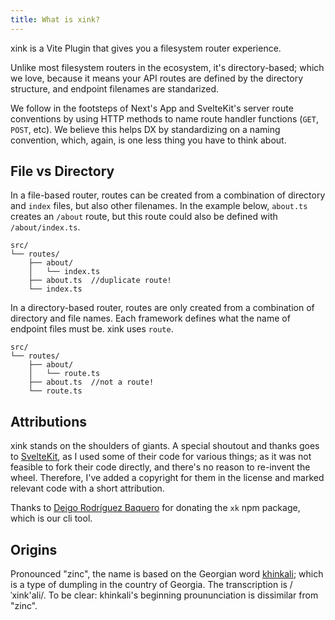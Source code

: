 ```yaml
---
title: What is xink?
---
```


xink is a Vite Plugin that gives you a filesystem router experience.

Unlike most filesystem routers in the ecosystem, it's directory-based; which we love, because it means your API routes are defined by the directory structure, and endpoint filenames are standarized.

We follow in the footsteps of Next's App and SvelteKit's server route conventions by using HTTP methods to name route handler functions (`GET`, `POST`, etc). We believe this helps DX by standardizing on a naming convention, which, again, is one less thing you have to think about.

## File vs Directory

In a file-based router, routes can be created from a combination of directory and `index` files, but also other filenames. In the example below, `about.ts` creates an `/about` route, but this route could also be defined with `/about/index.ts`.

```
src/
└── routes/
    ├── about/
    │   └── index.ts
    ├── about.ts  //duplicate route!
    └── index.ts
```

In a directory-based router, routes are only created from a combination of directory and file names. Each framework defines what the name of endpoint files must be. xink uses `route`.

```
src/
└── routes/
    ├── about/
    │   └── route.ts
    ├── about.ts  //not a route!
    └── route.ts
```

## Attributions
xink stands on the shoulders of giants. A special shoutout and thanks goes to [SvelteKit](https://github.com/sveltejs/kit), as I used some of their code for various things; as it was not feasible to fork their code directly, and there's no reason to re-invent the wheel. Therefore, I've added a copyright for them in the license and marked relevant code with a short attribution.

Thanks to [Deigo Rodríguez Baquero](https://github.com/DiegoRBaquero) for donating the `xk` npm package, which is our cli tool.

## Origins
Pronounced "zinc", the name is based on the Georgian word [khinkali](https://en.wikipedia.org/wiki/Khinkali); which is a type of dumpling in the country of Georgia. The transcription is /ˈxink'ali/. To be clear: khinkali's beginning proununciation is dissimilar from "zinc".
